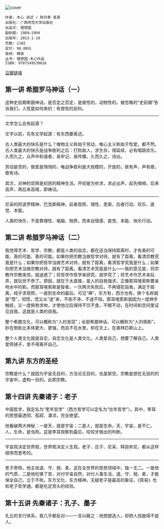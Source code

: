 ![cover](https://img1.doubanio.com/view/subject/l/public/s24611679.jpg)

    作者: 木心 讲述 / 陈丹青 笔录 
    出版社: 广西师范大学出版社
    出品方: 理想国
    副标题: 1989—1994
    出版年: 2013-1-10
    页数: 1102
    定价: 98.00元
    装帧: 精装
    丛书: 理想国·木心作品
    ISBN: 9787549530816

[豆瓣链接](https://book.douban.com/subject/20440644/)

## 第一讲 希腊罗马神话（一）
这种史前期希腊神话，是否定之否定，是兽性的，动物性的。被忽略的“史前期”告诉我们，人性是如何来的：有兽性的前科。

---

文学怎么会有起源？

文字以前，先有文学起源：有东西要表述。

古人类最大的快乐是什么？唯物主义称始于劳动，唯心主义称始于性爱。都不然。古人类最大的快乐是战争胜利之后：打败敌人，求生存，得延续，必有唱跳欢乐。久而久之，众声中和谐者，易牢记、易传播，久而久之，诗出。

劳动是苦的，做爱是悄悄的，唯战争胜利是大规模的，开放的，故有声，声有歌，歌有诗。

其次，对神的崇拜是初民的精神生活。开初是为祈求，求必出声，起先喃喃，后来高声，再后来高唱，即祷词。

---

尼采的阿波罗精神、巴克斯精神，前者观照、理性、思索，后者行动、欢乐、直觉、本能。

人类的快乐，不是靠理性、电脑、物质，而来自情感、直觉、本能、快乐行动。

## 第二讲 希腊罗马神话（二）
我觉得艺术、哲学、宗教，都是人类的自恋，都在适当保持距离时，才有美的可能、真的可能、善的可能。如果你把宗教当做哲学对待，就有了距离，看清宗教究竟是什么；如果你把哲学当做艺术对待，就有了距离，看清哲学究竟是什么；如果你把艺术当做宗教对待，就有了距离，看清艺术究竟是什么——我的意见是，将宗教作宗教来信，就迷惑了；将哲学作哲学来研究，就学究了；将艺术作艺术来玩弄，就玩世不恭了。原因，就在于太直接，是人的自我强求，正像那耳喀索斯要亲吻水中的影。而那耳喀索斯是智者，一次两次失败后，不再侵犯自我，满足于距离，纯乎求观照，一直到生命的最后。可见“禅”，东方有，西方也有，换个名称就是“悟”，彻悟，悟又从“迷”来，不垢不净，不迷不恒。那耳喀索斯就因为一度伸手触抚，又一度俯唇求吻，才使他过后保持不饮不食，不眠不动，在时间和空间里证见自我，这就是人类的自我。

整个希腊文化，可以概称为“人的发现”；全部希腊神话，可以概称为“人的倒影”。妙在倒影比本体更大、更强，而且不在水里，却在天上，在奥林匹斯山上。

整个人类文化就是自恋，自恋文化是人类文化。人类爱自己，想要了解自己。人类爱照镜子，舍不得离开自己。

## 第九讲 东方的圣经
宗教是什么？就因为宇宙无目的，方法论无目的，也是架空。宗教是想在无目的的宇宙中，虚构一目的。此即宗教。

## 第十四讲 先秦诸子：老子
中国哲学，我定名为“老年哲学”（西方哲学可以定名为“壮年哲学”）。其中，李耳的思想最透彻、孤寂、凄凉，完全绝望。

他看破两大神秘：一是天，就是宇宙；二是人，就是生命。天，宇宙，是不仁。人，生命，是刍狗。这是李耳观察到最后，咬咬牙做出的判断。

---

宇宙观决定世界观，世界观决定人生观。老子、庄子、尼采、释迦牟尼，都从这样顺序而思考的。

---

老子奇特，他主张退、守、弱、柔，这在全世界的思想领域中，独一无二。一是他的气质，二是他吃够了苦，对付宇宙自然，对付人事生活，退、守、弱、柔，才能保全自己，立于不败。东方文化、东方精神，无疑老子是最高的象征，《周易》也和老子哲学通，都是吃足苦头的经验。

## 第十五讲 先秦诸子：孔子、墨子
孔丘的言行体系，我几乎都反对——一言以蔽之：他想塑造人，却把人扭曲得不是人。